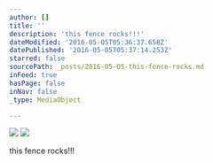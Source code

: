 ```yaml
---
author: []
title: ''
description: 'this fence rocks!!!'
dateModified: '2016-05-05T05:36:37.658Z'
datePublished: '2016-05-05T05:37:14.253Z'
starred: false
sourcePath: _posts/2016-05-05-this-fence-rocks.md
inFeed: true
hasPage: false
inNav: false
_type: MediaObject

---
```

![](https://the-grid-user-content.s3-us-west-2.amazonaws.com/9248f6bb-43dd-49a1-bd29-3c7b3016361e.jpg)
![](https://the-grid-user-content.s3-us-west-2.amazonaws.com/05979db1-3d27-4a28-9369-88b0d922ee65.jpg)

this fence rocks!!!